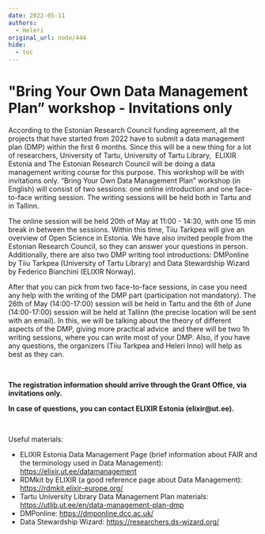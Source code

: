 ```yaml
---
date: 2022-05-11
authors:
  - Heleri
original_url: node/444
hide:
  - toc
---
```


# "Bring Your Own Data Management Plan” workshop - Invitations only

<p>According to the Estonian Research Council funding agreement, all the projects that have started from 2022 have to submit a data management plan (DMP) within the first 6 months. Since this will be a new thing for a lot of researchers, University of Tartu, University of Tartu Library,&nbsp; ELIXIR Estonia and The Estonian Research Council will be doing a data management writing course for this purpose. This workshop will be with invitations only. “Bring Your Own Data Management Plan” workshop (in English) will consist of two sessions: one online introduction and one face-to-face writing session. The writing sessions will be held both in Tartu and in Tallinn.&nbsp;</p>

<p>The online session will be held 20th of May at 11:00 - 14:30, with one 15 min break in between the sessions. Within this time, Tiiu Tarkpea will give an overview of Open Science in Estonia. We have also invited people from the Estonian Research Council, so they can answer your questions in person. Additionally, there are also two DMP writing&nbsp;tool introductions: DMPonline by Tiiu Tarkpea (University of Tartu Library) and Data Stewardship Wizard by Federico Bianchini (ELIXIR Norway).&nbsp;</p>

<p>After that you can pick from two face-to-face sessions, in case you need any help with the writing of the DMP part (participation not mandatory). The 26th of May (14:00-17:00) session will be held in Tartu and the 6th of June (14:00-17:00) session will be held at Tallinn (the precise location will be sent with an email). In this, we will be talking about the theory of different aspects of the DMP, giving more practical advice&nbsp; and there will be two 1h writing sessions, where you can write most of your DMP. Also, if you have any questions, the organizers (Tiiu Tarkpea and Heleri Inno) will help as best as they can.&nbsp;</p>

<p>&nbsp;</p>

<p><strong>The registration information should arrive through the&nbsp;Grant Office, via invitations only.</strong></p>

<p><strong>In case of questions, you can contact ELIXIR Estonia (elixir@ut.ee).&nbsp;</strong></p>

<p>&nbsp;</p>

<p>Useful materials:&nbsp;</p>

<ul>
	<li role="presentation">ELIXIR Estonia Data Management Page (brief information about FAIR and the terminology used in Data Management): <a href="https://elixir.ut.ee/datamanagement">https://elixir.ut.ee/datamanagement</a>&nbsp;</li>
	<li role="presentation">RDMkit by ELIXIR (a good reference page about Data Management): <a href="https://rdmkit.elixir-europe.org/">https://rdmkit.elixir-europe.org/</a>&nbsp;</li>
	<li role="presentation">Tartu University Library Data Management Plan materials: <a href="https://utlib.ut.ee/en/data-management-plan-dmp">https://utlib.ut.ee/en/data-management-plan-dmp</a>&nbsp;</li>
	<li role="presentation">DMPonline: <a href="https://dmponline.dcc.ac.uk/">https://dmponline.dcc.ac.uk/</a></li>
	<li role="presentation">Data Stewardship Wizard: <a href="https://researchers.ds-wizard.org/">https://researchers.ds-wizard.org/</a>&nbsp;</li>
</ul>

<p>&nbsp;</p>

